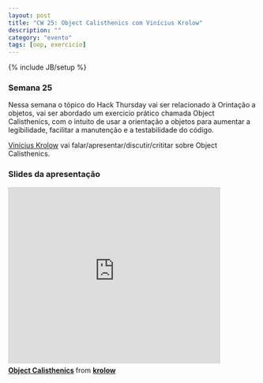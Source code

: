 ```yaml
---
layout: post
title: "CW 25: Object Calisthenics com Vinícius Krolow"
description: ""
category: "evento"
tags: [oop, exercicio]
---
```

{% include JB/setup %}

### Semana 25

<p>Nessa semana o tópico do Hack Thursday vai ser relacionado à Orintação a objetos, vai ser abordado um exercicio prático chamada Object Calisthenics, com o intuito de usar a orientação a objetos para aumentar a legibilidade, facilitar a manutenção e a testabilidade do código.</p>
<p><a href="http://github.com/krolow">Vinícius Krolow</a> vai falar/apresentar/discutir/crititar sobre Object Calisthenics.</p>


### Slides da apresentação

<iframe src="http://www.slideshare.net/slideshow/embed_code/13734095" width="427" height="356" frameborder="0" marginwidth="0" marginheight="0" scrolling="no" style="border:1px solid #CCC;border-width:1px 1px 0;margin-bottom:5px" allowfullscreen="true"> </iframe> <div style="margin-bottom:5px"> <strong> <a href="http://www.slideshare.net/krolow/object-calisthenics" title="Object Calisthenics" target="_blank">Object Calisthenics</a> </strong> from <strong><a href="http://www.slideshare.net/krolow" target="_blank">krolow</a></strong> </div>


